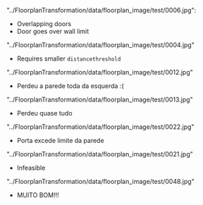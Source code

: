 "../FloorplanTransformation/data/floorplan_image/test/0006.jpg":
* Overlapping doors
* Door goes over wall limit

"../FloorplanTransformation/data/floorplan_image/test/0004.jpg"
* Requires smaller `distancethreshold`

"../FloorplanTransformation/data/floorplan_image/test/0012.jpg"
* Perdeu a parede toda da esquerda :(

"../FloorplanTransformation/data/floorplan_image/test/0013.jpg"
* Perdeu quase tudo

"../FloorplanTransformation/data/floorplan_image/test/0022.jpg"
* Porta excede limite da parede

"../FloorplanTransformation/data/floorplan_image/test/0021.jpg"
* Infeasible 

"../FloorplanTransformation/data/floorplan_image/test/0048.jpg"
* MUITO BOM!!! 